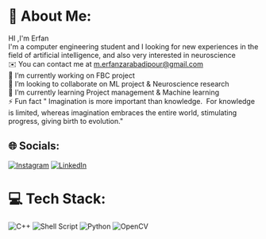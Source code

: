 # 💫 About Me:
HI ,I'm Erfan<br>I'm a computer engineering student and I looking for new experiences in the field of artificial intelligence, and also very interested in neuroscience<br>✉️  You can contact me at m.erfanzarabadipour@gmail.com<br>🔭 I’m currently working on FBC project<br>👯 I’m looking to collaborate on ML project & Neuroscience research<br>🌱 I’m currently learning Project management & Machine learning<br>⚡ Fun fact  "  Imagination is more important than knowledge.  For knowledge is limited, whereas imagination embraces the entire world, stimulating progress, giving birth to evolution."


## 🌐 Socials:
[![Instagram](https://img.shields.io/badge/Instagram-%23E4405F.svg?logo=Instagram&logoColor=white)](https://instagram.com/mohammad_erfan_ml) [![LinkedIn](https://img.shields.io/badge/LinkedIn-%230077B5.svg?logo=linkedin&logoColor=white)](https://linkedin.com/in/www.linkedin.com/in/mohammad-erfan-zarabadi-pour) 

# 💻 Tech Stack:
![C++](https://img.shields.io/badge/c++-%2300599C.svg?style=flat-square&logo=c%2B%2B&logoColor=white) ![Shell Script](https://img.shields.io/badge/shell_script-%23121011.svg?style=flat-square&logo=gnu-bash&logoColor=white) ![Python](https://img.shields.io/badge/python-3670A0?style=flat-square&logo=python&logoColor=ffdd54) ![OpenCV](https://img.shields.io/badge/opencv-%23white.svg?style=flat-square&logo=opencv&logoColor=white) 




